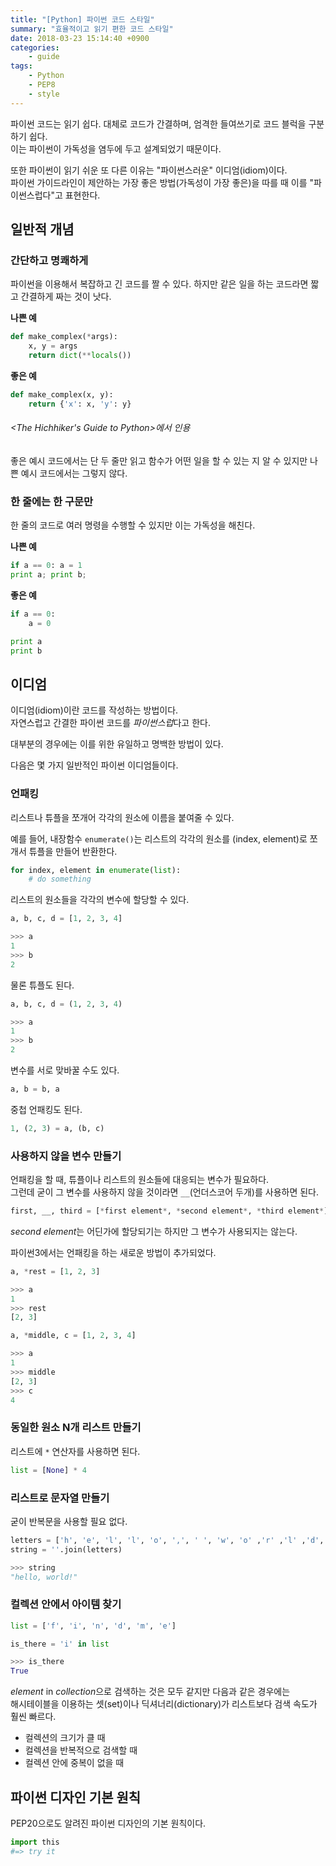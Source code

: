```yaml
---
title: "[Python] 파이썬 코드 스타일"
summary: "효율적이고 읽기 편한 코드 스타일"
date: 2018-03-23 15:14:40 +0900
categories:
    - guide
tags:
    - Python
    - PEP8
    - style
---
```


파이썬 코드는 읽기 쉽다. 대체로 코드가 간결하며, 엄격한 들여쓰기로 코드 블럭을 구분하기 쉽다.  
이는 파이썬이 가독성을 염두에 두고 설계되었기 때문이다.

또한 파이썬이 읽기 쉬운 또 다른 이유는 "파이썬스러운" 이디엄(idiom)이다.  
파이썬 가이드라인이 제안하는 가장 좋은 방법(가독성이 가장 좋은)을 따를 때 이를 "파이썬스럽다"고 표현한다.

## 일반적 개념

### 간단하고 명쾌하게
파이썬을 이용해서 복잡하고 긴 코드를 짤 수 있다. 하지만 같은 일을 하는 코드라면 짧고 간결하게 짜는 것이 낫다.

**나쁜 예**

~~~python
def make_complex(*args):
    x, y = args
    return dict(**locals())
~~~

**좋은 예**

~~~python
def make_complex(x, y):
    return {'x': x, 'y': y}
~~~

###### <The Hichhiker's Guide to Python>에서 인용  

좋은 예시 코드에서는 단 두 줄만 읽고 함수가 어떤 일을 할 수 있는 지 알 수 있지만 나쁜 예시 코드에서는 그렇지 않다.  

### 한 줄에는 한 구문만

한 줄의 코드로 여러 명령을 수행할 수 있지만 이는 가독성을 해친다.  

**나쁜 예**

~~~python
if a == 0: a = 1
print a; print b;
~~~

**좋은 예**

~~~python
if a == 0:
	a = 0

print a
print b
~~~

## 이디엄

이디엄(idiom)이란 코드를 작성하는 방법이다.  
자연스럽고 간결한 파이썬 코드를 *파이썬스럽*다고 한다.

대부분의 경우에는 이를 위한 유일하고 명백한 방법이 있다.

다음은 몇 가지 일반적인 파이썬 이디엄들이다.

### 언패킹

리스트나 튜플을 쪼개어 각각의 원소에 이름을 붙여줄 수 있다.  

예를 들어, 내장함수 `enumerate()`는 리스트의 각각의 원소를 (index, element)로 쪼개서 튜플을 만들어 반환한다.

~~~python
for index, element in enumerate(list):
	# do something
~~~

리스트의 원소들을 각각의 변수에 할당할 수 있다.

~~~python
a, b, c, d = [1, 2, 3, 4]

>>> a
1
>>> b
2
~~~

물론 튜플도 된다.

~~~python
a, b, c, d = (1, 2, 3, 4)

>>> a
1
>>> b
2
~~~

변수를 서로 맞바꿀 수도 있다.

~~~python
a, b = b, a
~~~

중첩 언패킹도 된다.

~~~python
1, (2, 3) = a, (b, c)
~~~

### 사용하지 않을 변수 만들기

언패킹을 할 때, 튜플이나 리스트의 원소들에 대응되는 변수가 필요하다.  
그런데 굳이 그 변수를 사용하지 않을 것이라면 `__`(언더스코어 두개)를 사용하면 된다.

~~~python
first, __, third = [*first element*, *second element*, *third element*]
~~~

*second element*는 어딘가에 할당되기는 하지만 그 변수가 사용되지는 않는다.

파이썬3에서는 언패킹을 하는 새로운 방법이 추가되었다.

~~~python
a, *rest = [1, 2, 3]

>>> a
1
>>> rest
[2, 3]
~~~

~~~python
a, *middle, c = [1, 2, 3, 4]

>>> a
1
>>> middle
[2, 3]
>>> c
4
~~~

### 동일한 원소 N개 리스트 만들기

리스트에 `*` 연산자를 사용하면 된다.

~~~python
list = [None] * 4
~~~

### 리스트로 문자열 만들기

굳이 반복문을 사용할 필요 없다.

~~~python
letters = ['h', 'e', 'l', 'l', 'o', ',', ' ', 'w', 'o' ,'r' ,'l' ,'d', '!']
string = ''.join(letters)

>>> string
"hello, world!"
~~~

### 컬렉션 안에서 아이템 찾기

~~~python
list = ['f', 'i', 'n', 'd', 'm', 'e']

is_there = 'i' in list

>>> is_there
True
~~~

*element* in *collection*으로 검색하는 것은 모두 같지만 다음과 같은 경우에는  
해시테이블을 이용하는 셋(set)이나 딕셔너리(dictionary)가  리스트보다 검색 속도가 훨씬 빠르다.

- 컬렉션의 크기가 클 때
- 컬렉션을 반복적으로 검색할 때
- 컬렉션 안에 중복이 없을 때


## 파이썬 디자인 기본 원칙

PEP20으로도 알려진 파이썬 디자인의 기본 원칙이다.

~~~python
import this
#=> try it
~~~
